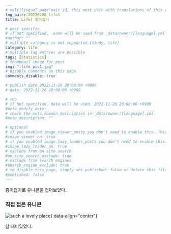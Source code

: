 ```yaml
---
# multilingual page pair id, this must pair with translations of this page. (This name must be unique)
lng_pair: 20230208_life1
title: Life] 종이접기

# post specific
# if not specified, .name will be used from _data/owner/[language].yml
#author: ""
# multiple category is not supported [study, life]
category: life
# multiple tag entries are possible
tags: [Statistics]
# thumbnail image for post
img: ":life_pic1.jpg"
# disable comments on this page
comments_disable: true

# publish date 2022-11-26 20:00:00 +0900
# date: 2022-11-26 20:00:00 +0900

# seo
# if not specified, date will be used. 2022-11-26 20:00:00 +0900
#meta_modify_date:
# check the meta_common_description in _data/owner/[language].yml
#meta_description: ""

# optional
# if you enabled image_viewer_posts you don't need to enable this. This is only if image_viewer_posts = false
#image_viewer_on: true
# if you enabled image_lazy_loader_posts you don't need to enable this. This is only if image_lazy_loader_posts = false
#image_lazy_loader_on: true
# exclude from on site search
#on_site_search_exclude: true
# exclude from search engines
#search_engine_exclude: true
# to disable this page, simply set published: false or delete this file
#published: false
---
```

<!-- outline-start -->

종이접기로 유니콘을 접어보았다.

<!-- outline-end -->

### 직접 접은 유니콘

![such a lovely place](:life\paper_unicon.jpg){:data-align="center"}

참 재미있었다.
